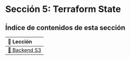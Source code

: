 # Sección 5: Terraform State

## Índice de contenidos de esta sección

| :link: Lección |
| :------------ |
| [:link: Backend S3](./53-backend-s3) |
